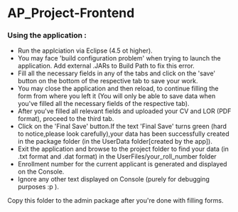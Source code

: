 # AP_Project-Frontend

### Using the application :
- Run the applciation via Eclipse (4.5 ot higher).
- You may face 'build configuration problem' when trying to launch the application. Add external .JARs to Build Path to fix this error.
- Fill all the necessary fields in any of the tabs and click on the 'save' button on the bottom of the respective tab to save your work.
- You may close the application and then reload, to continue filling the form from where you left it (You will only be able to save data when you've filled all the necessary fields of the respective tab).
- After you've filled all relevant fields and uploaded your CV and LOR (PDF format), proceed to the third tab.
- Click on the 'Final Save' button.If the text 'Final Save' turns green (hard to notice,please look carefully),your data has been successfully created in the package folder (in the UserData folder[created by the app]).
- Exit the application and browse to the project folder to find your data (in .txt format and .dat format) in the UserFiles/your_roll_number folder
- Enrollment number for the current applicant is generated and displayed on the Console.
- Ignore any other text displayed on Console (purely for debugging purposes :p ).

Copy this folder to the admin package after you're done with filling forms.   
